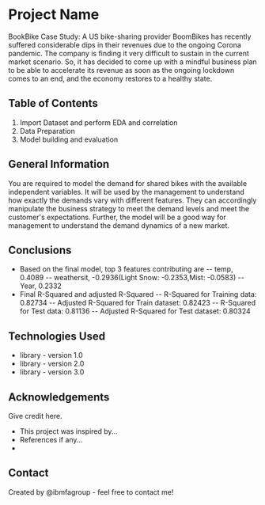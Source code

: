 # Project Name
BookBike Case Study: A US bike-sharing provider BoomBikes has recently suffered considerable dips in their revenues due to the ongoing Corona pandemic. The company is finding it very difficult to sustain in the current market scenario. So, it has decided to come up with a mindful business plan to be able to accelerate its revenue as soon as the ongoing lockdown comes to an end, and the economy restores to a healthy state. 


## Table of Contents
1. Import Dataset and perform EDA and correlation
2. Data Preparation
3. Model building and evaluation



## General Information
You are required to model the demand for shared bikes with the available independent variables. It will be used by the management to understand how exactly the demands vary with different features. They can accordingly manipulate the business strategy to meet the demand levels and meet the customer's expectations. Further, the model will be a good way for management to understand the demand dynamics of a new market.


## Conclusions
- Based on the final model, top 3 features contributing are
-- temp, 0.4089
-- weathersit, -0.2936(Light Snow: -0.2353,Mist: -0.0583)
-- Year, 0.2332
- Final R-Squared and adjusted R-Squared
-- R-Squared for Training data: 0.82734
-- Adjusted R-Squared for Train dataset:  0.82423
-- R-Squared for Test data: 0.81136
-- Adjusted R-Squared for Test dataset:  0.80324

<!-- You don't have to answer all the questions - just the ones relevant to your project. -->


## Technologies Used
- library - version 1.0
- library - version 2.0
- library - version 3.0

<!-- As the libraries versions keep on changing, it is recommended to mention the version of library used in this project -->

## Acknowledgements
Give credit here.
- This project was inspired by...
- References if any...
-


## Contact
Created by @ibmfagroup - feel free to contact me!


<!-- Optional -->
<!-- ## License -->
<!-- This project is open source and available under the [... License](). -->

<!-- You don't have to include all sections - just the one's relevant to your project -->